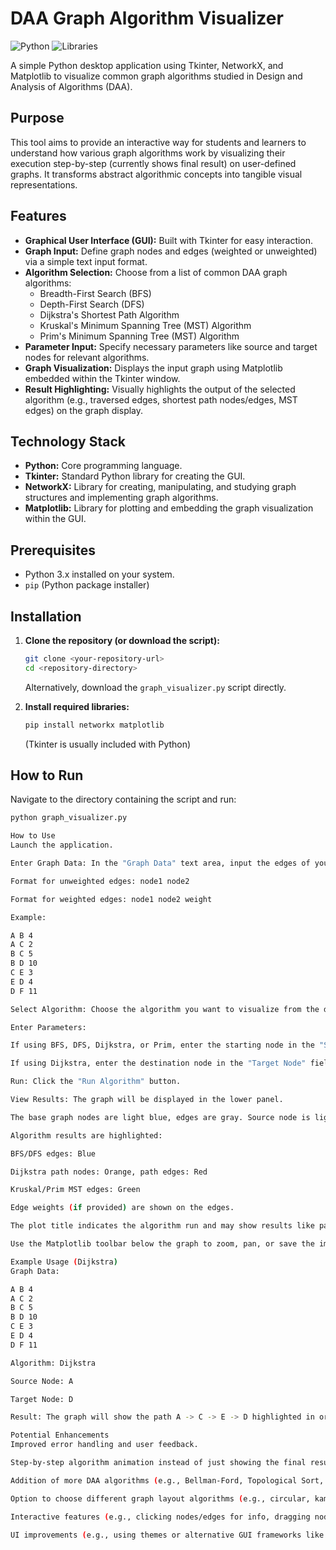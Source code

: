 # DAA Graph Algorithm Visualizer

![Python](https://img.shields.io/badge/python-3.x-blue.svg) ![Libraries](https://img.shields.io/badge/libraries-Tkinter%2C%20NetworkX%2C%20Matplotlib-orange.svg)

A simple Python desktop application using Tkinter, NetworkX, and Matplotlib to visualize common graph algorithms studied in Design and Analysis of Algorithms (DAA).

## Purpose

This tool aims to provide an interactive way for students and learners to understand how various graph algorithms work by visualizing their execution step-by-step (currently shows final result) on user-defined graphs. It transforms abstract algorithmic concepts into tangible visual representations.

## Features

* **Graphical User Interface (GUI):** Built with Tkinter for easy interaction.
* **Graph Input:** Define graph nodes and edges (weighted or unweighted) via a simple text input format.
* **Algorithm Selection:** Choose from a list of common DAA graph algorithms:
    * Breadth-First Search (BFS)
    * Depth-First Search (DFS)
    * Dijkstra's Shortest Path Algorithm
    * Kruskal's Minimum Spanning Tree (MST) Algorithm
    * Prim's Minimum Spanning Tree (MST) Algorithm
* **Parameter Input:** Specify necessary parameters like source and target nodes for relevant algorithms.
* **Graph Visualization:** Displays the input graph using Matplotlib embedded within the Tkinter window.
* **Result Highlighting:** Visually highlights the output of the selected algorithm (e.g., traversed edges, shortest path nodes/edges, MST edges) on the graph display.

## Technology Stack

* **Python:** Core programming language.
* **Tkinter:** Standard Python library for creating the GUI.
* **NetworkX:** Library for creating, manipulating, and studying graph structures and implementing graph algorithms.
* **Matplotlib:** Library for plotting and embedding the graph visualization within the GUI.

## Prerequisites

* Python 3.x installed on your system.
* `pip` (Python package installer)

## Installation

1.  **Clone the repository (or download the script):**
    ```bash
    git clone <your-repository-url>
    cd <repository-directory>
    ```
    Alternatively, download the `graph_visualizer.py` script directly.

2.  **Install required libraries:**
    ```bash
    pip install networkx matplotlib
    ```
    (Tkinter is usually included with Python)

## How to Run

Navigate to the directory containing the script and run:

```bash
python graph_visualizer.py

How to Use
Launch the application.

Enter Graph Data: In the "Graph Data" text area, input the edges of your graph, one per line.

Format for unweighted edges: node1 node2

Format for weighted edges: node1 node2 weight

Example:

A B 4
A C 2
B C 5
B D 10
C E 3
E D 4
D F 11

Select Algorithm: Choose the algorithm you want to visualize from the dropdown menu.

Enter Parameters:

If using BFS, DFS, Dijkstra, or Prim, enter the starting node in the "Source Node" field.

If using Dijkstra, enter the destination node in the "Target Node" field.

Run: Click the "Run Algorithm" button.

View Results: The graph will be displayed in the lower panel.

The base graph nodes are light blue, edges are gray. Source node is light green, target node is salmon.

Algorithm results are highlighted:

BFS/DFS edges: Blue

Dijkstra path nodes: Orange, path edges: Red

Kruskal/Prim MST edges: Green

Edge weights (if provided) are shown on the edges.

The plot title indicates the algorithm run and may show results like path length or MST weight.

Use the Matplotlib toolbar below the graph to zoom, pan, or save the image.

Example Usage (Dijkstra)
Graph Data:

A B 4
A C 2
B C 5
B D 10
C E 3
E D 4
D F 11

Algorithm: Dijkstra

Source Node: A

Target Node: D

Result: The graph will show the path A -> C -> E -> D highlighted in orange (nodes) and red (edges), with a total path length of 9 displayed in the title.

Potential Enhancements
Improved error handling and user feedback.

Step-by-step algorithm animation instead of just showing the final result.

Addition of more DAA algorithms (e.g., Bellman-Ford, Topological Sort, Connected Components).

Option to choose different graph layout algorithms (e.g., circular, kamada-kawai).

Interactive features (e.g., clicking nodes/edges for info, dragging nodes).

UI improvements (e.g., using themes or alternative GUI frameworks like PySide).
